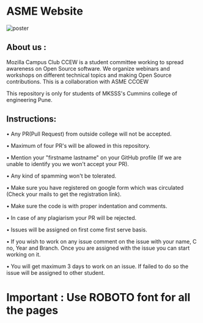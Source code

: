 # ASME Website

![poster](https://user-images.githubusercontent.com/115893690/231539820-fdad79c7-d911-4968-8715-042727e13fb2.png)

## About us :
Mozilla Campus Club CCEW is a student committee working to spread awareness on Open Source software. We organize webinars and workshops on different technical topics and making Open Source contributions.
This is a collaboration with ASME CCOEW

This repository is only for students of MKSSS's Cummins college of engineering Pune.

## Instructions:
• Any PR(Pull Request) from outside college will not be accepted.

• Maximum of four PR's will be allowed in this repository.

• Mention your "firstname lastname" on your GitHub profile (If we are unable to identify you we won't accept your PR).

• Any kind of spamming won't be tolerated.

• Make sure you have registered on google form which was circulated (Check your mails to get the registration link).

• Make sure the code is with proper indentation and comments.

• In case of any plagiarism your PR will be rejected.

• Issues will be assigned on first come first serve basis.

• If you wish to work on any issue comment on the issue with your name, C no, Year and Branch. Once you are assigned with the issue you can start working on it.

• You will get maximum 3 days to work on an issue. If failed to do so the issue will be assigned to other student.


# Important : Use ROBOTO font for all the pages
